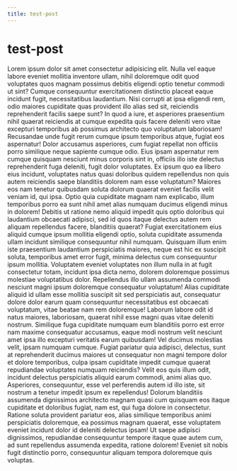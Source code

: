 ```yaml
---
title: test-post
---
```


# test-post

 Lorem ipsum dolor sit amet consectetur adipisicing elit. Nulla vel eaque labore eveniet mollitia inventore ullam, nihil doloremque odit quod voluptates quos magnam possimus debitis eligendi optio tenetur commodi ut sint? Cumque consequuntur exercitationem distinctio placeat eaque incidunt fugit, necessitatibus laudantium. Nisi corrupti at ipsa eligendi rem, odio maiores cupiditate quas provident illo alias sed sit, reiciendis reprehenderit facilis saepe sunt? In quod a iure, et asperiores praesentium nihil quaerat reiciendis at cumque expedita quis facere deleniti vero vitae excepturi temporibus ab possimus architecto quo voluptatum laboriosam! Recusandae unde fugit rerum cumque ipsum temporibus atque, fugiat eos aspernatur! Dolor accusamus asperiores, cum fugiat repellat non officiis porro similique neque sapiente cumque odio. Eius ipsam aspernatur rem cumque quisquam nesciunt minus corporis sint in, officiis illo iste delectus reprehenderit fuga deleniti, fugit dolor voluptates. Ex ipsum quo ea libero eius incidunt, voluptates natus quasi doloribus quidem repellendus non quis autem reiciendis saepe blanditiis dolorem nam esse voluptatum? Maiores eos nam tenetur quibusdam soluta dolorum quaerat eveniet facilis velit veniam id, qui ipsa. Optio quia cupiditate magnam nam explicabo, illum temporibus porro ea sunt nihil amet alias numquam ducimus eligendi minus in dolorem! Debitis ut ratione nemo aliquid impedit quis optio doloribus qui laudantium obcaecati adipisci, sed id quos itaque delectus autem rem aliquam repellendus facere, blanditiis quaerat? Fugiat exercitationem eius aliquid cumque ipsum mollitia eligendi optio, soluta cupiditate assumenda ullam incidunt similique consequuntur nihil numquam. Quisquam illum enim iste praesentium laudantium perspiciatis maiores, neque est hic ex suscipit soluta, temporibus amet error fugit, minima delectus cum consequuntur ipsum mollitia. Voluptatem eveniet voluptates non illum nulla in at fugit consectetur totam, incidunt ipsa dicta nemo, dolorem doloremque possimus molestiae voluptatibus dolor. Repellendus illo ullam assumenda commodi nesciunt magni ipsum doloremque consequatur voluptatum! Alias cupiditate aliquid id ullam esse mollitia suscipit sit sed perspiciatis aut, consequatur dolore dolor earum quam consequuntur necessitatibus est obcaecati voluptatum, vitae beatae nam rem doloremque! Laborum labore odit id natus maiores, laboriosam, quaerat nihil esse magni quas vitae deleniti nostrum. Similique fuga cupiditate numquam eum blanditiis porro est error nam maxime consequatur accusamus, eaque modi nostrum velit nesciunt amet ipsa illo excepturi veritatis earum quibusdam! Vel ducimus molestias velit, ipsam numquam cumque. Fugiat pariatur quia adipisci, delectus, sunt at reprehenderit ducimus maiores ut consequatur non magni tempore dolor et dolore temporibus, culpa ipsam cupiditate impedit cumque quaerat repudiandae voluptates numquam reiciendis? Velit eos quis illum odit, incidunt delectus perspiciatis aliquid earum commodi, animi alias quo. Asperiores, consequuntur, esse vel perferendis autem id illo iste, sit nostrum a tenetur impedit ipsum ex repellendus! Dolorum blanditiis assumenda dignissimos architecto magnam quasi cum quisquam eos itaque cupiditate et doloribus fugiat, nam est, qui fuga dolore in consectetur. Ratione soluta provident pariatur eos, alias similique temporibus animi perspiciatis doloremque, ea possimus magnam quaerat, esse voluptatem eveniet incidunt dolor id deleniti delectus ipsam! Ut saepe adipisci dignissimos, repudiandae consequuntur tempore itaque quae autem cum, ad sunt repellendus assumenda expedita, ratione dolorem! Eveniet sit nobis fugit distinctio porro, consequuntur aliquam tempora doloremque quis voluptas.